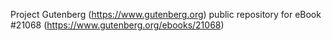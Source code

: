 Project Gutenberg (https://www.gutenberg.org) public repository for eBook #21068 (https://www.gutenberg.org/ebooks/21068)
